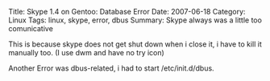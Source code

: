 Title: Skype 1.4 on Gentoo: Database Error
Date: 2007-06-18
Category: Linux
Tags: linux, skype, error, dbus
Summary: Skype always was a little too comunicative 

This is because skype does not get shut down when i close it, i have to kill it manually too. (I use dwm and have no try icon)

Another Error was dbus-related, i had to start /etc/init.d/dbus.


